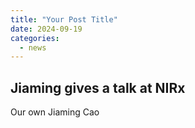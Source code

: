 ```yaml
---
title: "Your Post Title"
date: 2024-09-19
categories:
  - news
---
```


## Jiaming gives a talk at NIRx

Our own Jiaming Cao

